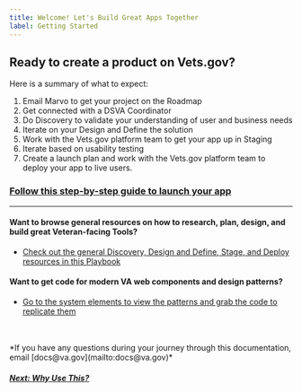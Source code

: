 ```yaml
---
title: Welcome! Let's Build Great Apps Together
label: Getting Started
---
```

## Ready to create a product on Vets.gov?
Here is a summary of what to expect:
1. Email Marvo to get your project on the Roadmap
2. Get connected with a DSVA Coordinator
3. Do Discovery to validate your understanding of user and business needs
4. Iterate on your Design and Define the solution
5. Work with the Vets.gov platform team to get your app up in Staging
6. Iterate based on usability testing
7. Create a launch plan and work with the Vets.gov platform team to deploy your app to live users.

### [Follow this step-by-step guide to launch your app](./launch-guide)

---

#### Want to browse general resources on how to research, plan, design, and build great Veteran-facing Tools?
- [Check out the general Discovery, Design and Define, Stage, and Deploy resources in this Playbook](./browse-resources)

#### Want to get code for modern VA web components and design patterns?
- [Go to the system elements to view the patterns and grab the code to replicate them](https://department-of-veterans-affairs.github.io/design-system/)

<br>
<br>
*If you have any questions during your journey through this documentation, email [docs@va.gov](mailto:docs@va.gov)*

<!-- Next Button -->
<a href='./why-use-this'><div class="next-button"><h5 class="next-text">Next: Why Use This?</h5></div></a>
